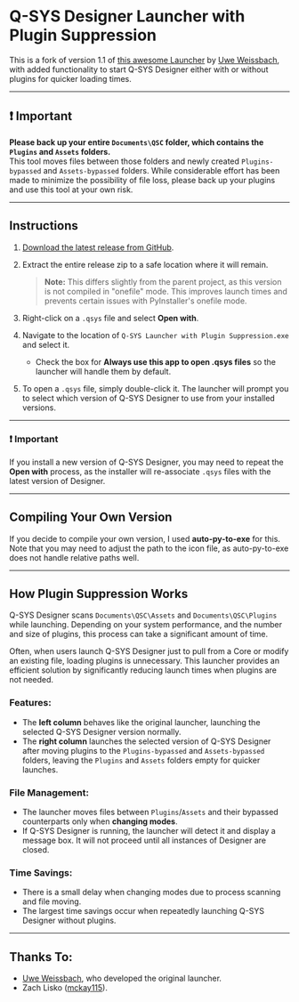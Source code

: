 # Q-SYS Designer Launcher with Plugin Suppression  

This is a fork of version 1.1 of [this awesome Launcher](https://github.com/UW-WMW/QSYS-Launcher) by [Uwe Weissbach](https://github.com/UW-WMW), with added functionality to start Q-SYS Designer either with or without plugins for quicker loading times.

---

## :exclamation: Important  

**Please back up your entire `Documents\QSC` folder, which contains the `Plugins` and `Assets` folders.**  
This tool moves files between those folders and newly created `Plugins-bypassed` and `Assets-bypassed` folders. While considerable effort has been made to minimize the possibility of file loss, please back up your plugins and use this tool at your own risk.

---

## Instructions  

1. [Download the latest release from GitHub](https://github.com/BoomboxAV/QSYS-Launcher/releases).  

2. Extract the entire release zip to a safe location where it will remain.  
   > **Note:** This differs slightly from the parent project, as this version is not compiled in "onefile" mode. This improves launch times and prevents certain issues with PyInstaller's onefile mode.  

3. Right-click on a `.qsys` file and select **Open with**.  

4. Navigate to the location of `Q-SYS Launcher with Plugin Suppression.exe` and select it.  
   - Check the box for **Always use this app to open .qsys files** so the launcher will handle them by default.  

5. To open a `.qsys` file, simply double-click it. The launcher will prompt you to select which version of Q-SYS Designer to use from your installed versions.  

---

### :exclamation: Important  
If you install a new version of Q-SYS Designer, you may need to repeat the **Open with** process, as the installer will re-associate `.qsys` files with the latest version of Designer.  

---

## Compiling Your Own Version  

If you decide to compile your own version, I used **auto-py-to-exe** for this. Note that you may need to adjust the path to the icon file, as auto-py-to-exe does not handle relative paths well.

---

## How Plugin Suppression Works  

Q-SYS Designer scans `Documents\QSC\Assets` and `Documents\QSC\Plugins` while launching. Depending on your system performance, and the number and size of plugins, this process can take a significant amount of time.  

Often, when users launch Q-SYS Designer just to pull from a Core or modify an existing file, loading plugins is unnecessary. This launcher provides an efficient solution by significantly reducing launch times when plugins are not needed.  

### Features:  
- The **left column** behaves like the original launcher, launching the selected Q-SYS Designer version normally.  
- The **right column** launches the selected version of Q-SYS Designer after moving plugins to the `Plugins-bypassed` and `Assets-bypassed` folders, leaving the `Plugins` and `Assets` folders empty for quicker launches.  

### File Management:
- The launcher moves files between `Plugins`/`Assets` and their bypassed counterparts only when **changing modes**.  
- If Q-SYS Designer is running, the launcher will detect it and display a message box. It will not proceed until all instances of Designer are closed.  

### Time Savings:  
- There is a small delay when changing modes due to process scanning and file moving.  
- The largest time savings occur when repeatedly launching Q-SYS Designer without plugins.  

---

## Thanks To:  

- [Uwe Weissbach](https://github.com/UW-WMW), who developed the original launcher.  
- Zach Lisko ([mckay115](https://github.com/mckay115)).  
